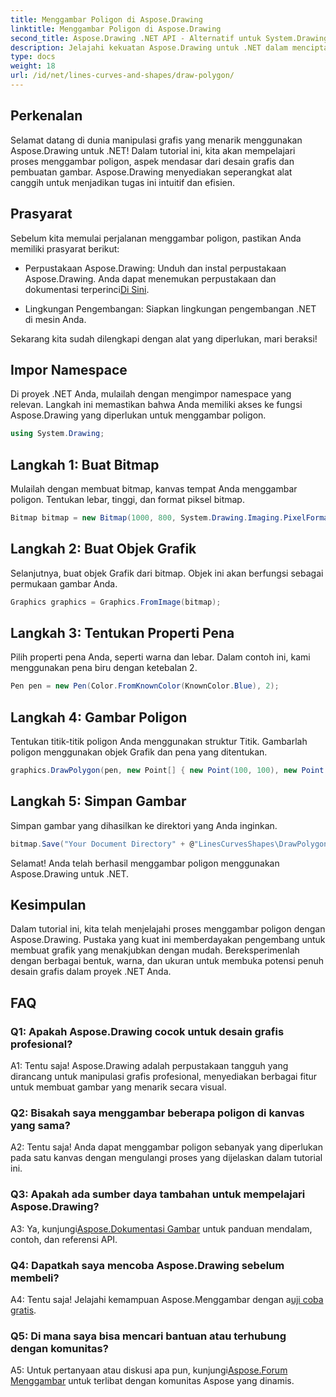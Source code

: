 ```yaml
---
title: Menggambar Poligon di Aspose.Drawing
linktitle: Menggambar Poligon di Aspose.Drawing
second_title: Aspose.Drawing .NET API - Alternatif untuk System.Drawing.Common
description: Jelajahi kekuatan Aspose.Drawing untuk .NET dalam menciptakan grafis yang menakjubkan. Gambarlah poligon dengan mudah menggunakan perpustakaan intuitif ini.
type: docs
weight: 18
url: /id/net/lines-curves-and-shapes/draw-polygon/
---
```

## Perkenalan

Selamat datang di dunia manipulasi grafis yang menarik menggunakan Aspose.Drawing untuk .NET! Dalam tutorial ini, kita akan mempelajari proses menggambar poligon, aspek mendasar dari desain grafis dan pembuatan gambar. Aspose.Drawing menyediakan seperangkat alat canggih untuk menjadikan tugas ini intuitif dan efisien.

## Prasyarat

Sebelum kita memulai perjalanan menggambar poligon, pastikan Anda memiliki prasyarat berikut:

- Perpustakaan Aspose.Drawing: Unduh dan instal perpustakaan Aspose.Drawing. Anda dapat menemukan perpustakaan dan dokumentasi terperinci[Di Sini](https://reference.aspose.com/drawing/net/).

- Lingkungan Pengembangan: Siapkan lingkungan pengembangan .NET di mesin Anda.

Sekarang kita sudah dilengkapi dengan alat yang diperlukan, mari beraksi!

## Impor Namespace

Di proyek .NET Anda, mulailah dengan mengimpor namespace yang relevan. Langkah ini memastikan bahwa Anda memiliki akses ke fungsi Aspose.Drawing yang diperlukan untuk menggambar poligon.

```csharp
using System.Drawing;
```

## Langkah 1: Buat Bitmap

Mulailah dengan membuat bitmap, kanvas tempat Anda menggambar poligon. Tentukan lebar, tinggi, dan format piksel bitmap.

```csharp
Bitmap bitmap = new Bitmap(1000, 800, System.Drawing.Imaging.PixelFormat.Format32bppPArgb);
```

## Langkah 2: Buat Objek Grafik

Selanjutnya, buat objek Grafik dari bitmap. Objek ini akan berfungsi sebagai permukaan gambar Anda.

```csharp
Graphics graphics = Graphics.FromImage(bitmap);
```

## Langkah 3: Tentukan Properti Pena

Pilih properti pena Anda, seperti warna dan lebar. Dalam contoh ini, kami menggunakan pena biru dengan ketebalan 2.

```csharp
Pen pen = new Pen(Color.FromKnownColor(KnownColor.Blue), 2);
```

## Langkah 4: Gambar Poligon

Tentukan titik-titik poligon Anda menggunakan struktur Titik. Gambarlah poligon menggunakan objek Grafik dan pena yang ditentukan.

```csharp
graphics.DrawPolygon(pen, new Point[] { new Point(100, 100), new Point(500, 700), new Point(900, 100) });
```

## Langkah 5: Simpan Gambar

Simpan gambar yang dihasilkan ke direktori yang Anda inginkan.

```csharp
bitmap.Save("Your Document Directory" + @"LinesCurvesShapes\DrawPolygon_out.png");
```

Selamat! Anda telah berhasil menggambar poligon menggunakan Aspose.Drawing untuk .NET.

## Kesimpulan

Dalam tutorial ini, kita telah menjelajahi proses menggambar poligon dengan Aspose.Drawing. Pustaka yang kuat ini memberdayakan pengembang untuk membuat grafik yang menakjubkan dengan mudah. Bereksperimenlah dengan berbagai bentuk, warna, dan ukuran untuk membuka potensi penuh desain grafis dalam proyek .NET Anda.

## FAQ

### Q1: Apakah Aspose.Drawing cocok untuk desain grafis profesional?

A1: Tentu saja! Aspose.Drawing adalah perpustakaan tangguh yang dirancang untuk manipulasi grafis profesional, menyediakan berbagai fitur untuk membuat gambar yang menarik secara visual.

### Q2: Bisakah saya menggambar beberapa poligon di kanvas yang sama?

A2: Tentu saja! Anda dapat menggambar poligon sebanyak yang diperlukan pada satu kanvas dengan mengulangi proses yang dijelaskan dalam tutorial ini.

### Q3: Apakah ada sumber daya tambahan untuk mempelajari Aspose.Drawing?

 A3: Ya, kunjungi[Aspose.Dokumentasi Gambar](https://reference.aspose.com/drawing/net/) untuk panduan mendalam, contoh, dan referensi API.

### Q4: Dapatkah saya mencoba Aspose.Drawing sebelum membeli?

 A4: Tentu saja! Jelajahi kemampuan Aspose.Menggambar dengan a[uji coba gratis](https://releases.aspose.com/).

### Q5: Di mana saya bisa mencari bantuan atau terhubung dengan komunitas?

 A5: Untuk pertanyaan atau diskusi apa pun, kunjungi[Aspose.Forum Menggambar](https://forum.aspose.com/c/diagram/17) untuk terlibat dengan komunitas Aspose yang dinamis.